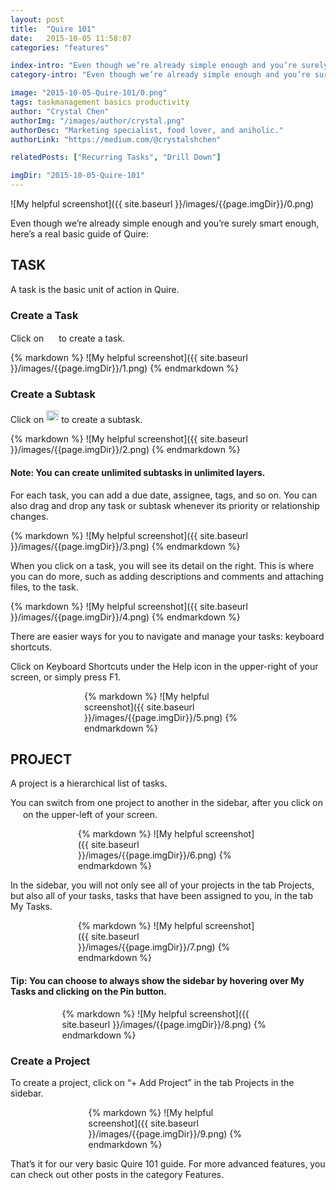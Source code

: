 ```yaml
---
layout: post
title:  "Quire 101"
date:   2015-10-05 11:58:07
categories: "features"

index-intro: "Even though we’re already simple enough and you’re surely smart enough, here’s a real basic guide of Quire. Task: A task is the basic unit of action in Quire."
category-intro: "Even though we’re already simple enough and you’re surely smart enough, here’s a real basic guide of Quire..."

image: "2015-10-05-Quire-101/0.png"
tags: taskmanagement basics productivity
author: "Crystal Chen"
authorImg: "/images/author/crystal.png"
authorDesc: "Marketing specialist, food lover, and aniholic."
authorLink: "https://medium.com/@crystalshchen"

relatedPosts: ["Recurring Tasks", "Drill Down"]

imgDir: "2015-10-05-Quire-101"
---
```



![My helpful screenshot]({{ site.baseurl }}/images/{{page.imgDir}}/0.png)

Even though we’re already simple enough and you’re surely smart enough, here’s a real basic guide of Quire:

## TASK

A task is the basic unit of action in Quire.

### Create a Task

Click on <img style="width: 16px; max-height: 16px; display: inline;" src="{{ site.baseurl }}/images/{{page.imgDir}}/add-task.png" /> to create a task.

<div style="max-width: 760px; max-height: 146px; margin: 0 auto;">
{% markdown %}
![My helpful screenshot]({{ site.baseurl }}/images/{{page.imgDir}}/1.png)
{% endmarkdown %}
</div>

### Create a Subtask

Click on <img style="width: 20px; max-height: 16px; display: inline;" src="{{ site.baseurl }}/images/{{page.imgDir}}/add-subtask.png" /> to create a subtask.

<div style="max-width: 760px; max-height: 151px; margin: 0 auto;">
{% markdown %}
![My helpful screenshot]({{ site.baseurl }}/images/{{page.imgDir}}/2.png)
{% endmarkdown %}
</div>

#### Note: You can create unlimited subtasks in unlimited layers.

For each task, you can add a due date, assignee, tags, and so on. You can also drag and drop any task or subtask whenever its priority or relationship changes.

<div style="max-width: 759px; max-height: 461px; margin: 0 auto;">
{% markdown %}
![My helpful screenshot]({{ site.baseurl }}/images/{{page.imgDir}}/3.png)
{% endmarkdown %}
</div>

When you click on a task, you will see its detail on the right. This is where you can do more, such as adding descriptions and comments and attaching files, to the task.

<div style="max-width: 522px; max-height: 505px; margin: 0 auto;">
{% markdown %}
![My helpful screenshot]({{ site.baseurl }}/images/{{page.imgDir}}/4.png)
{% endmarkdown %}
</div>

There are easier ways for you to navigate and manage your tasks: keyboard shortcuts.

Click on Keyboard Shortcuts under the Help icon in the upper-right of your screen, or simply press F1.

<div style="max-width: 268px; max-height: 185px; margin: 0 auto;">
{% markdown %}
![My helpful screenshot]({{ site.baseurl }}/images/{{page.imgDir}}/5.png)
{% endmarkdown %}
</div>

## PROJECT

A project is a hierarchical list of tasks.

You can switch from one project to another in the sidebar, after you click on <img style="width: 16px; max-height: 14px; display: inline;" src="{{ site.baseurl }}/images/{{page.imgDir}}/hamburger.png" /> on the upper-left of your screen.

<div style="max-width: 288px; max-height: 267px; margin: 0 auto;">
{% markdown %}
![My helpful screenshot]({{ site.baseurl }}/images/{{page.imgDir}}/6.png)
{% endmarkdown %}
</div>

In the sidebar, you will not only see all of your projects in the tab Projects, but also all of your tasks, tasks that have been assigned to you, in the tab My Tasks.

<div style="max-width: 288px; max-height: 346px; margin: 0 auto;">
{% markdown %}
![My helpful screenshot]({{ site.baseurl }}/images/{{page.imgDir}}/7.png)
{% endmarkdown %}
</div>

#### Tip: You can choose to always show the sidebar by hovering over My Tasks and clicking on the Pin button.

<div style="max-width: 339px; max-height: 118px; margin: 0 auto;">
{% markdown %}
![My helpful screenshot]({{ site.baseurl }}/images/{{page.imgDir}}/8.png)
{% endmarkdown %}
</div>

### Create a Project

To create a project, click on “+ Add Project” in the tab Projects in the sidebar.

<div style="max-width: 255px; max-height: 166px; margin: 0 auto;">
{% markdown %}
![My helpful screenshot]({{ site.baseurl }}/images/{{page.imgDir}}/9.png)
{% endmarkdown %}
</div>

That’s it for our very basic Quire 101 guide. For more advanced features, you can check out other posts in the category Features.


[jekyll]:      http://jekyllrb.com
[jekyll-gh]:   https://github.com/jekyll/jekyll
[jekyll-help]: https://github.com/jekyll/jekyll-help
